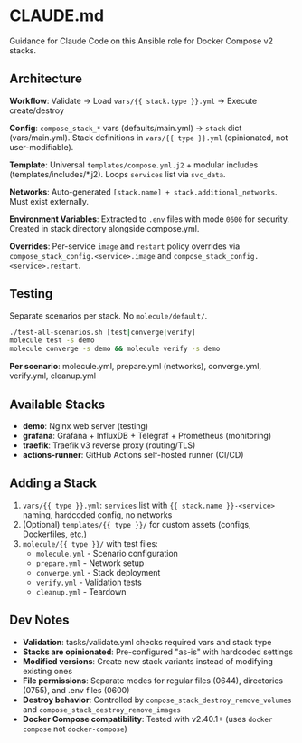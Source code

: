 # CLAUDE.md

Guidance for Claude Code on this Ansible role for Docker Compose v2 stacks.

## Architecture

**Workflow**: Validate → Load `vars/{{ stack.type }}.yml` → Execute create/destroy

**Config**: `compose_stack_*` vars (defaults/main.yml) → `stack` dict (vars/main.yml). Stack definitions in `vars/{{ type }}.yml` (opinionated, not user-modifiable).

**Template**: Universal `templates/compose.yml.j2` + modular includes (templates/includes/*.j2). Loops `services` list via `svc_data`.

**Networks**: Auto-generated `[stack.name] + stack.additional_networks`. Must exist externally.

**Environment Variables**: Extracted to `.env` files with mode `0600` for security. Created in stack directory alongside compose.yml.

**Overrides**: Per-service `image` and `restart` policy overrides via `compose_stack_config.<service>.image` and `compose_stack_config.<service>.restart`.

## Testing

Separate scenarios per stack. No `molecule/default/`.

```bash
./test-all-scenarios.sh [test|converge|verify]
molecule test -s demo
molecule converge -s demo && molecule verify -s demo
```

**Per scenario**: molecule.yml, prepare.yml (networks), converge.yml, verify.yml, cleanup.yml

## Available Stacks

- **demo**: Nginx web server (testing)
- **grafana**: Grafana + InfluxDB + Telegraf + Prometheus (monitoring)
- **traefik**: Traefik v3 reverse proxy (routing/TLS)
- **actions-runner**: GitHub Actions self-hosted runner (CI/CD)

## Adding a Stack

1. `vars/{{ type }}.yml`: `services` list with `{{ stack.name }}-<service>` naming, hardcoded config, no networks
2. (Optional) `templates/{{ type }}/` for custom assets (configs, Dockerfiles, etc.)
3. `molecule/{{ type }}/` with test files:
   - `molecule.yml` - Scenario configuration
   - `prepare.yml` - Network setup
   - `converge.yml` - Stack deployment
   - `verify.yml` - Validation tests
   - `cleanup.yml` - Teardown

## Dev Notes

- **Validation**: tasks/validate.yml checks required vars and stack type
- **Stacks are opinionated**: Pre-configured "as-is" with hardcoded settings
- **Modified versions**: Create new stack variants instead of modifying existing ones
- **File permissions**: Separate modes for regular files (0644), directories (0755), and .env files (0600)
- **Destroy behavior**: Controlled by `compose_stack_destroy_remove_volumes` and `compose_stack_destroy_remove_images`
- **Docker Compose compatibility**: Tested with v2.40.1+ (uses `docker compose` not `docker-compose`)
